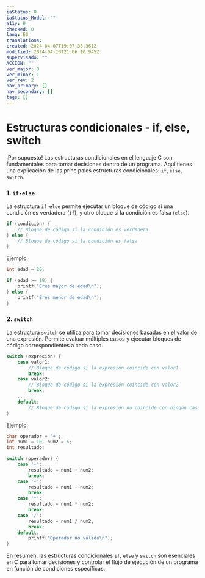 ```yaml
---
iaStatus: 0
iaStatus_Model: ""
a11y: 0
checked: 0
lang: ES
translations: 
created: 2024-04-07T19:07:38.361Z
modified: 2024-04-10T21:06:10.945Z
supervisado: ""
ACCION: ""
ver_major: 0
ver_minor: 1
ver_rev: 2
nav_primary: []
nav_secondary: []
tags: []
---
```

# Estructuras condicionales - if, else, switch

¡Por supuesto! Las estructuras condicionales en el lenguaje C son fundamentales para tomar decisiones dentro de un programa. Aquí tienes una explicación de las principales estructuras condicionales: `if`, `else`, `switch`.

### 1. `if-else`

La estructura `if-else` permite ejecutar un bloque de código si una condición es verdadera (`if`), y otro bloque si la condición es falsa (`else`).

```c
if (condición) {
    // Bloque de código si la condición es verdadera
} else {
    // Bloque de código si la condición es falsa
}
```

Ejemplo:

```c
int edad = 20;

if (edad >= 18) {
    printf("Eres mayor de edad\n");
} else {
    printf("Eres menor de edad\n");
}
```

### 2. `switch`

La estructura `switch` se utiliza para tomar decisiones basadas en el valor de una expresión. Permite evaluar múltiples casos y ejecutar bloques de código correspondientes a cada caso.

```c
switch (expresión) {
    case valor1:
        // Bloque de código si la expresión coincide con valor1
        break;
    case valor2:
        // Bloque de código si la expresión coincide con valor2
        break;
    ...
    default:
        // Bloque de código si la expresión no coincide con ningún caso
}
```

Ejemplo:

```c
char operador = '+';
int num1 = 10, num2 = 5;
int resultado;

switch (operador) {
    case '+':
        resultado = num1 + num2;
        break;
    case '-':
        resultado = num1 - num2;
        break;
    case '*':
        resultado = num1 * num2;
        break;
    case '/':
        resultado = num1 / num2;
        break;
    default:
        printf("Operador no válido\n");
}
```

En resumen, las estructuras condicionales `if`, `else` y `switch` son esenciales en C para tomar decisiones y controlar el flujo de ejecución de un programa en función de condiciones específicas.